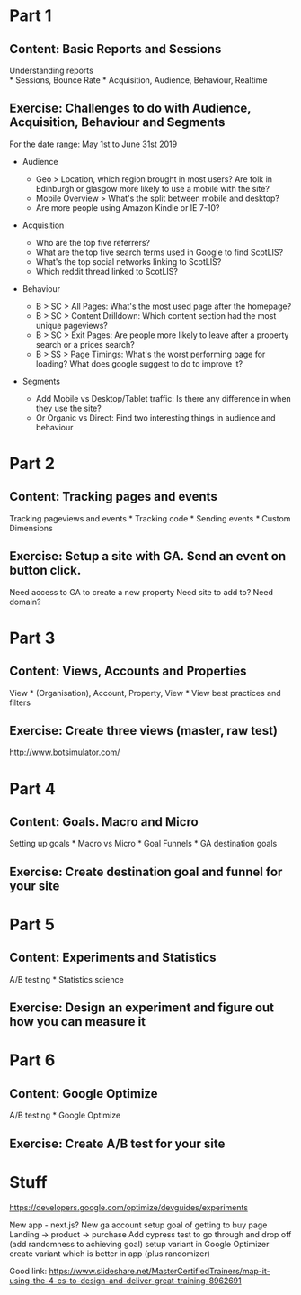 # Part 1

## Content: Basic Reports and Sessions

Understanding reports    
    * Sessions, Bounce Rate
    * Acquisition, Audience, Behaviour, Realtime

## Exercise: Challenges to do with Audience, Acquisition, Behaviour and Segments

For the date range: May 1st to June 31st 2019

* Audience
  * Geo > Location, which region brought in most users? Are folk in Edinburgh or glasgow more likely to use a mobile with the site?
  * Mobile Overview > What's the split between mobile and desktop?
  * Are more people using Amazon Kindle or IE 7-10?

* Acquisition
  * Who are the top five referrers?
  * What are the top five search terms used in Google to find ScotLIS?
  * What's the top social networks linking to ScotLIS?
  * Which reddit thread linked to ScotLIS?

* Behaviour
  * B > SC > All Pages: What's the most used page after the homepage?
  * B > SC > Content Drilldown: Which content section had the most unique pageviews?
  * B > SC > Exit Pages: Are people more likely to leave after a property search or a prices search?
  * B > SS > Page Timings: What's the worst performing page for loading? What does google suggest to do to improve it?

* Segments
  * Add Mobile vs Desktop/Tablet traffic: Is there any difference in when they use the site?
  * Or Organic vs Direct: Find two interesting things in audience and behaviour


# Part 2

## Content: Tracking pages and events

Tracking pageviews and events
    * Tracking code
    * Sending events
    * Custom Dimensions

## Exercise: Setup a site with GA. Send an event on button click.

Need access to GA to create a new property
Need site to add to? Need domain?



# Part 3

## Content: Views, Accounts and Properties

View
    * (Organisation), Account, Property, View
    * View best practices and filters

## Exercise: Create three views (master, raw test)

http://www.botsimulator.com/

# Part 4

## Content: Goals. Macro and Micro

Setting up goals
    * Macro vs Micro
    * Goal Funnels
    * GA destination goals

## Exercise: Create destination goal and funnel for your site


# Part 5

## Content: Experiments and Statistics

A/B testing
    * Statistics science

## Exercise: Design an experiment and figure out how you can measure it


# Part 6

## Content: Google Optimize

A/B testing
    * Google Optimize

## Exercise: Create A/B test for your site


# Stuff

https://developers.google.com/optimize/devguides/experiments

New app - next.js?
New ga account
setup goal of getting to buy page
Landing -> product -> purchase
Add cypress test to go through and drop off (add randomness to achieving goal)
setup variant in Google Optimizer
create variant which is better in app (plus randomizer)

Good link:
https://www.slideshare.net/MasterCertifiedTrainers/map-it-using-the-4-cs-to-design-and-deliver-great-training-8962691
